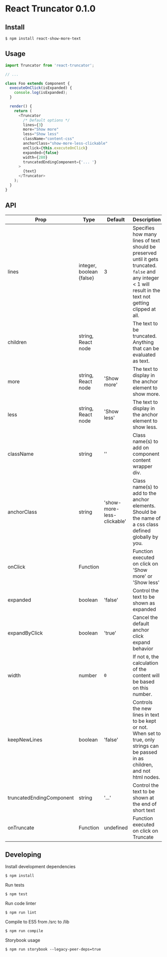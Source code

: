 # React Truncator 0.1.0

## Install

```
$ npm install react-show-more-text
```

## Usage

```js
import Truncator from 'react-truncator';

// ...

class Foo extends Component {
  executeOnClick(isExpanded) {
    console.log(isExpanded);
  }

  render() {
    return (
      <Truncator
        /* Default options */
        lines={3}
        more="Show more"
        less="Show less"
        className="content-css"
        anchorClass="show-more-less-clickable"
        onClick={this.executeOnClick}
        expanded={false}
        width={280}
        truncatedEndingComponent={'... '}
      >
        {text}
      </Truncator>
    );
  }
}
```

## API

| Prop                     | Type                     | Default                    | Description                                                                                                                                                   | Example                                                                                                                       |
| ------------------------ | ------------------------ | -------------------------- | ------------------------------------------------------------------------------------------------------------------------------------------------------------- | ----------------------------------------------------------------------------------------------------------------------------- |
| lines                    | integer, boolean {false} | 3                          | Specifies how many lines of text should be preserved until it gets truncated. `false` and any integer < 1 will result in the text not getting clipped at all. | (`false`, `-1`, `0`), `1`, ...                                                                                                |
| children                 | string, React node       |                            | The text to be truncated. Anything that can be evaluated as text.                                                                                             | `'Some text'`, `<p>Some paragraph <a/>with other text-based inline elements<a></p>`, `<span>Some</span><span>siblings</span>` |
| more                     | string, React node       | 'Show more'                | The text to display in the anchor element to show more.                                                                                                       | `'Show more'`, `<span>Show more</span>`                                                                                       |
| less                     | string, React node       | 'Show less'                | The text to display in the anchor element to show less.                                                                                                       | `'Show less'`, `<span>Show less</span>`                                                                                       |
| className                | string                   | ''                         | Class name(s) to add on component content wrapper div.                                                                                                        | `'wrapper-class'`, `'wrapper-class-1 wrapper-class-2'`                                                                        |
| anchorClass              | string                   | 'show-more-less-clickable' | Class name(s) to add to the anchor elements. Should be the name of a css class defined globally by you.                                                       | `'my-anchor-class'`, `'class-1 class-2'`                                                                                      |
| onClick                  | Function                 |                            | Function executed on click on 'Show more' or 'Show less'                                                                                                      | `onClick={this.executeOnClick}`                                                                                               |
| expanded                 | boolean                  | 'false'                    | Control the text to be shown as expanded                                                                                                                      | `expanded={true}`                                                                                                             |
| expandByClick            | boolean                  | 'true'                     | Cancel the default anchor click expand behavior                                                                                                               | `expandByClick={false}`                                                                                                       |
| width                    | number                   | `0`                        | If not `0`, the calculation of the content will be based on this number.                                                                                      |                                                                                                                               |
| keepNewLines             | boolean                  | 'false'                    | Controls the new lines in text to be kept or not. When set to true, only strings can be passed in as children, and not html nodes.                            | `keepNewLines={true}`                                                                                                         |
| truncatedEndingComponent | string                   | '...'                      | Control the text to be shown at the end of short text                                                                                                         | `truncatedEndingComponent={'... '}`                                                                                           |
| onTruncate               | Function                 | undefined                  | Function executed on click on Truncate                                                                                                                        | `onTruncate={() => {alert('Turncated!')}}`                                                                                    |

## Developing

Install development dependencies

```
$ npm install
```

Run tests

```
$ npm test
```

Run code linter

```
$ npm run lint
```

Compile to ES5 from /src to /lib

```
$ npm run compile
```

Storybook usage

```
$ npm run storybook --legacy-peer-deps=true
```
